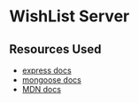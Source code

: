 # WishList Server

## Resources Used
- [express docs](https://expressjs.com/en/4x/api.html#express.urlencoded)
- [mongoose docs](https://mongoosejs.com/docs/index.html)
- [MDN docs](https://developer.mozilla.org/en-US/docs/Learn/Server-side/Express_Nodejs/mongoose)
